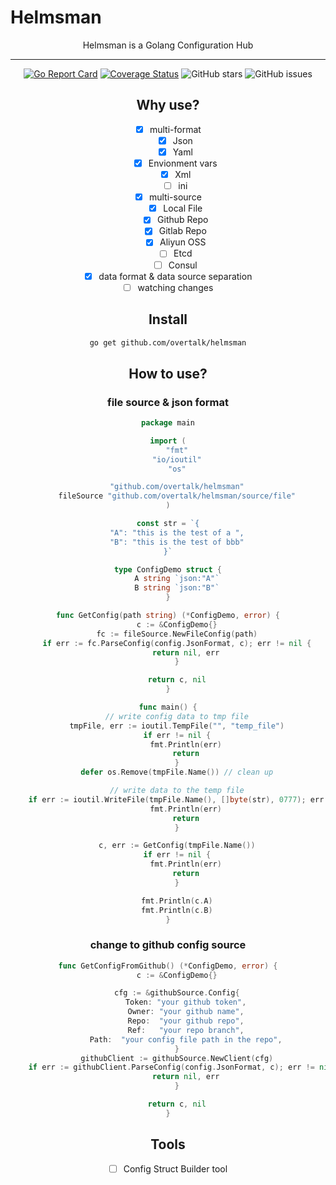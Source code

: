 # Helmsman
<center> Helmsman is a Golang Configuration Hub 

--- 

[![Go Report Card](https://goreportcard.com/badge/github.com/overtalk/helmsman)](https://goreportcard.com/report/github.com/overtalk/helmsman)
[![Coverage Status](https://coveralls.io/repos/github/overtalk/helmsman/badge.svg?branch=master)](https://coveralls.io/github/overtalk/helmsman?branch=master)
![GitHub stars](https://img.shields.io/github/stars/overtalk/helmsman.svg?style=flat-square&label=Stars&style=flat-square)
![GitHub issues](https://img.shields.io/github/issues-raw/overtalk/helmsman.svg?style=flat-square)

## Why use?
- [x] multi-format
    - [x] Json
    - [x] Yaml
    - [x] Envionment vars
    - [x] Xml
    - [ ] ini
- [x] multi-source
    - [x] Local File
    - [x] Github Repo
    - [x] Gitlab Repo
    - [x] Aliyun OSS
    - [ ] Etcd
    - [ ] Consul
- [x] data format & data source separation
- [ ] watching changes

## Install
```bash
go get github.com/overtalk/helmsman
```


## How to use?
### file source & json format
```go
package main

import (
	"fmt"
	"io/ioutil"
	"os"

	"github.com/overtalk/helmsman"
	fileSource "github.com/overtalk/helmsman/source/file"
)

const str = `{
    "A": "this is the test of a ",
    "B": "this is the test of bbb"
}`

type ConfigDemo struct {
	A string `json:"A"`
	B string `json:"B"`
}

func GetConfig(path string) (*ConfigDemo, error) {
	c := &ConfigDemo{}
	fc := fileSource.NewFileConfig(path)
	if err := fc.ParseConfig(config.JsonFormat, c); err != nil {
		return nil, err
	}

	return c, nil
}

func main() {
	// write config data to tmp file
	tmpFile, err := ioutil.TempFile("", "temp_file")
	if err != nil {
		fmt.Println(err)
		return
	}
	defer os.Remove(tmpFile.Name()) // clean up

	// write data to the temp file
	if err := ioutil.WriteFile(tmpFile.Name(), []byte(str), 0777); err != nil {
		fmt.Println(err)
		return
	}

	c, err := GetConfig(tmpFile.Name())
	if err != nil {
		fmt.Println(err)
		return
	}

	fmt.Println(c.A)
	fmt.Println(c.B)
}

```

### change to github config source
```go
func GetConfigFromGithub() (*ConfigDemo, error) {
	c := &ConfigDemo{}

	cfg := &githubSource.Config{
		Token: "your github token",
		Owner: "your github name",
		Repo:  "your github repo",
		Ref:   "your repo branch",
		Path:  "your config file path in the repo",
	}
	githubClient := githubSource.NewClient(cfg)
	if err := githubClient.ParseConfig(config.JsonFormat, c); err != nil {
		return nil, err
	}

	return c, nil
}
```

## Tools
- [ ] Config Struct Builder tool